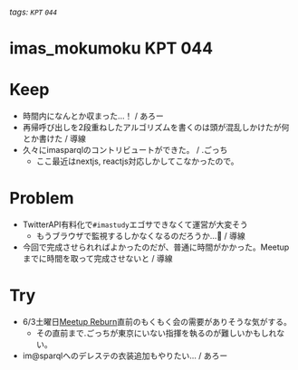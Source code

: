 ###### tags: `KPT` `044`

# imas_mokumoku KPT 044

# Keep

- 時間内になんとか収まった…！ / あろー
- 再帰呼び出しを2段重ねしたアルゴリズムを書くのは頭が混乱しかけたが何とか書けた / 導線
- 久々にimasparqlのコントリビュートができた。 / .ごっち
  - ここ最近はnextjs, reactjs対応しかしてこなかったので。

# Problem

- TwitterAPI有料化で`#imastudy`エゴサできなくて運営が大変そう
  - もうブラウザで監視するしかなくなるのだろうか…🥺 / 導線
- 今回で完成させられればよかったのだが、普通に時間がかかった。Meetupまでに時間を取って完成させないと / 導線

# Try

- 6/3土曜日[Meetup Reburn](https://imas.connpass.com/event/256931/)直前のもくもく会の需要がありそうな気がする。
  - その直前まで.ごっちが東京にいない指揮を執るのが難しいかもしれない。
- im@sparqlへのデレステの衣装追加もやりたい… / あろー
